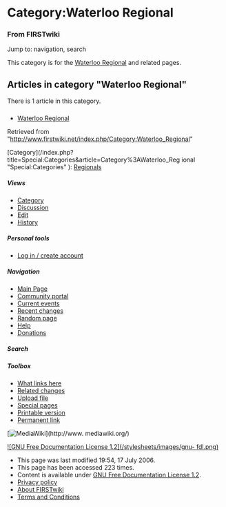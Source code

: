 # Category:Waterloo Regional

### From FIRSTwiki

Jump to: navigation, search

This category is for the [Waterloo Regional](/index.php/Waterloo_Regional
"Waterloo Regional" ) and related pages.

  

## Articles in category "Waterloo Regional"

There is 1 article in this category.

###

  * [Waterloo Regional](/index.php/Waterloo_Regional "Waterloo Regional" )

Retrieved from
"<http://www.firstwiki.net/index.php/Category:Waterloo_Regional>"

[Category](/index.php?title=Special:Categories&article=Category%3AWaterloo_Reg
ional "Special:Categories" ): [Regionals](/index.php/Category:Regionals
"Category:Regionals" )

##### Views

  * [Category](/index.php/Category:Waterloo_Regional)
  * [Discussion](/index.php?title=Category_talk:Waterloo_Regional&action=edit)
  * [Edit](/index.php?title=Category:Waterloo_Regional&action=edit)
  * [History](/index.php?title=Category:Waterloo_Regional&action=history)

##### Personal tools

  * [Log in / create account](/index.php?title=Special:Userlogin&returnto=Category:Waterloo_Regional)

[](/index.php/Main_Page "Main Page" )

##### Navigation

  * [Main Page](/index.php/Main_Page)
  * [Community portal](/index.php/FIRSTwiki:Community_portal)
  * [Current events](/index.php/Current_events)
  * [Recent changes](/index.php/Special:Recentchanges)
  * [Random page](/index.php/Special:Random)
  * [Help](/index.php/Help:Contents)
  * [Donations](/index.php/FIRSTwiki:Site_support)

##### Search



##### Toolbox

  * [What links here](/index.php/Special:Whatlinkshere/Category:Waterloo_Regional)
  * [Related changes](/index.php/Special:Recentchangeslinked/Category:Waterloo_Regional)
  * [Upload file](/index.php/Special:Upload)
  * [Special pages](/index.php/Special:Specialpages)
  * [Printable version](/index.php?title=Category:Waterloo_Regional&printable=yes)
  * [Permanent link](/index.php?title=Category:Waterloo_Regional&oldid=49032)

[![MediaWiki](/skins/common/images/poweredby_mediawiki_88x31.png)](http://www.
mediawiki.org/)

[![GNU Free Documentation License 1.2](/stylesheets/images/gnu-
fdl.png)](http://www.gnu.org/copyleft/fdl.html)

  * This page was last modified 19:54, 17 July 2006.
  * This page has been accessed 223 times.
  * Content is available under [GNU Free Documentation License 1.2](http://www.gnu.org/copyleft/fdl.html "http://www.gnu.org/copyleft/fdl.html" ).
  * [Privacy policy](/index.php/FIRSTwiki:Privacy_policy "FIRSTwiki:Privacy policy" )
  * [About FIRSTwiki](/index.php/FIRSTwiki:About "FIRSTwiki:About" )
  * [Terms and Conditions](/index.php/FIRSTwiki:Terms_and_conditions "FIRSTwiki:Terms and conditions" )

